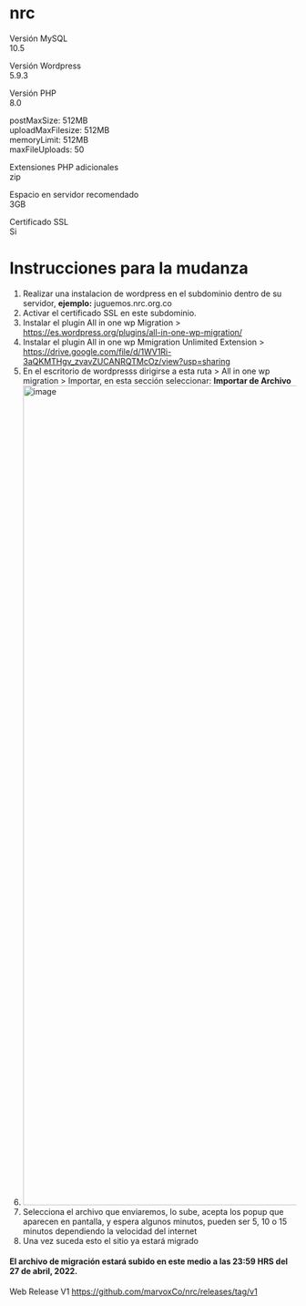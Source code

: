 # nrc

Versión MySQL</br>
10.5

Versión Wordpress</br>
5.9.3

Versión PHP</br>
8.0

  postMaxSize: 512MB</br>
  uploadMaxFilesize: 512MB</br>
  memoryLimit: 512MB</br>
  maxFileUploads: 50</br>
  
Extensiones PHP adicionales</br>
zip

Espacio en servidor recomendado</br>
3GB

Certificado SSL</br>
Si

<h1>Instrucciones para la mudanza</h1>

1. Realizar una instalacion de wordpress en el subdominio dentro de su servidor, <b>ejemplo:</b> juguemos.nrc.org.co
2. Activar el certificado SSL en este subdominio.
3. Instalar el plugin All in one wp Migration > https://es.wordpress.org/plugins/all-in-one-wp-migration/
4. Instalar el plugin All in one wp Mmigration Unlimited Extension > https://drive.google.com/file/d/1WV1Ri-3aQKMTHgv_zvavZUCANRQTMcOz/view?usp=sharing
5. En el escritorio de wordpresss dirigirse a esta ruta > All in one wp migration > Importar, en esta sección seleccionar: <b>Importar de Archivo</b>
6. <img width="1439" alt="image" src="https://user-images.githubusercontent.com/90091108/165555344-19865144-3fce-4b8e-a064-35270e2de9b5.png">
7. Selecciona el archivo que enviaremos, lo sube, acepta los popup que aparecen en pantalla, y espera algunos minutos, pueden ser 5, 10 o 15 minutos dependiendo la velocidad del internet
8. Una vez suceda esto el sitio ya estará migrado

<h4>El archivo de migración estará subido en este medio a las 23:59 HRS del 27 de abril, 2022.</h4>

Web Release V1 https://github.com/marvoxCo/nrc/releases/tag/v1
